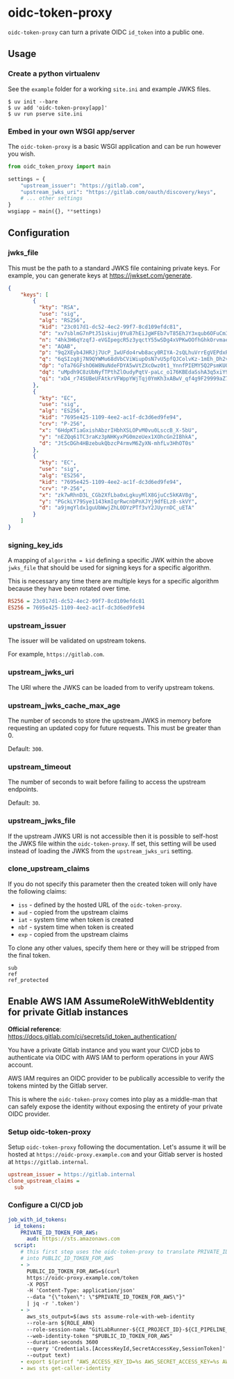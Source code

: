 # oidc-token-proxy

`oidc-token-proxy` can turn a private OIDC `id_token` into a public one.

## Usage

### Create a python virtualenv

See the `example` folder for a working `site.ini` and example JWKS files.

```shell
$ uv init --bare
$ uv add 'oidc-token-proxy[app]'
$ uv run pserve site.ini
```

### Embed in your own WSGI app/server

The `oidc-token-proxy` is a basic WSGI application and can be run however you wish.

```python
from oidc_token_proxy import main

settings = {
    "upstream_issuer": "https://gitlab.com",
    "upstream_jwks_uri": "https://gitlab.com/oauth/discovery/keys",
    # ... other settings
}
wsgiapp = main({}, **settings)
```

## Configuration

### jwks_file
This must be the path to a standard JWKS file containing private keys.
For example, you can generate keys at https://jwkset.com/generate.

```json
{
    "keys": [
        {
          "kty": "RSA",
          "use": "sig",
          "alg": "RS256",
          "kid": "23c017d1-dc52-4ec2-99f7-8cd109efdc81",
          "d": "xv7sblmG7nPtJ51skiuj0Yu87hEiJgWFEb7vT85EhJY3xqub6OFuCm3w3ZLhehg1Rjlo8nbrMg1TdZ1W3T97IalxjtRoY2vhkF3FmvLSaNVEFlXqNyCnc9l3h7TuznRpcgrRp6CDDLb5Wv6R-i2Fm-Rn9JqCFuorexEND9ddZ88qEiSK2uDuAabftuqkd6WibU8Mi-d4lVqbNkZXcRluTZdNNT0HDW0rwG09ZDagL119htyPKAzWSB-h3whyfJsnp-xyIqwIXTc0JpdHF3OfKzzXXbhAYba-SlOoBem0fV-2tn8cTLF4TwYIuRPNyshlPd1TOfaM_-Qq53CaQsKKEQ",
          "n": "4hk3H6qYzqfJ-eVGIpegcR5z3yqctY55wSDg4xVPKwOOfhGhkOrvmaeq8bHNs6TNDkfeW5zgK0iewjpq8g-mmhaNLjJ1en29GYDfOiEI_qUYq5JzKILnJxmnjUP__03eKkeNJnClBJEn-89ckigcjYRA2wJ3XgrQLxCoOsgNmFMXAbT_NdPRUkYWhpkO-_MO9ToGEROe8-GBOwFpUtH4L-uZ9HbqEU0-yEncnzwhl6veaROHLBTQLC-CzQm5uO1IhOr8E3Q4N0JBAP0tRt7u2gBRZ5pQrooax82gZ_JJzJs__K5lpF00HaCsIHcfK4PJVOQ9CYfkJ1qqGn7AIK0I_w",
          "e": "AQAB",
          "p": "9q2XEyb4JHRJj7UcP_IwUFdo4rwb8acy0RIYA-2sQLhuVrrEgVEPdxR8OxKZ2uJzxO1RvEQkHYQU_fySfUXcoEPLfZvE_rRvNiQwXe1iUUH_i71wEGwM9pncy5Bg0FjQmksSMZy70PBhRXSN4o0ZceW2X2W4woqbFMK_H0Kcq5k",
          "q": "6qSIzq8j7N9QYWMu68dVbCViWiupOsN7vU5pfQJColvKz-1mEh_Dh2vUNZMhn84LH47JooQCedEXPS7mg0z7gOw02JABTNjg7Y2zUqDc_Qm21Dgyt_nZJAzpcLRtgocwqLFt0gtFUR604sfsNN8dXF0uAwfMYlv5-26bhBxXeFc",
          "dp": "oTa76GFshO6W8NuNdeFDYA5wVtZXcOwz0t1_YnnfPIEMY5Q2PsmKUOnLcxPqB1o-DPKIm4DxFXUv_volhse0s-z6vcGi0k976ydlkM1GlxKJ_3q0FZd4NWZDHarjCucwldYAMvpa6OdguvK8k9ZhTcWyFdC2GjZZugy4uaZgG-k",
          "dq": "uMpdh9C8zUbNyfTPthZlOudyPqtV-paLc_o176KBEdaSshA3q5xiY9tS4-J8v5sIfZD5UUj_nipCUAgIuG0_QThFIiy_KWNAOTW4fSF9CLbGyvl7UBKvpMmaaw1dlUec1a3uXFZN_-Xb9SIX70ermtszamWQ3AGtrQtd5LxhUr8",
          "qi": "xD4_r74SUBeUFAtkrVFWppYWjTqj0YmKh3xABwV_qf4g9F29999aZ7X_gbEBgQ2Ltyw8GxjvGqYIIzHyH6v3YTZoCPMWnY50rQYSZPIi9zSfF1BgZpkcvKzPbFpD8OA1g7chL0Dc14IGqhPLRW8OJKMJhVJ_qs0aMSD0pawd1Jw"
        },
        {
          "kty": "EC",
          "use": "sig",
          "alg": "ES256",
          "kid": "7695e425-1109-4ee2-ac1f-dc3d6ed9fe94",
          "crv": "P-256",
          "x": "6HdpKTiaGxishAbzrIHbhXSLOPvM0vu0LsccB_X-5bU",
          "y": "nEZQq61TC3raKz3pNHKyxPG0mzeUex1XOhcGn2IBhkA",
          "d": "Jt5cDGh4HBzebukQbzcP4rmvM6ZyXN-mhfLv3HhOT0s"
        },
        {
          "kty": "EC",
          "use": "sig",
          "alg": "ES256",
          "kid": "7695e425-1109-4ee2-ac1f-dc3d6ed9fe94",
          "crv": "P-256",
          "x": "zk7wRhnD3L_CGb2XfLba0xLgkuyMlX8GjuCc5kKAV8g",
          "y": "PGckLY79Sye1143kmIqrRwcnbPnXJYj9dfELz8-skVY",
          "d": "a9jmgYldx1guUbWwjZhL0DYzPTf3vY2JUyrnDC_uETA"
        }
    ]
}
```

### signing_key_ids

A mapping of `algorithm = kid` defining a specific JWK within the above `jwks_file` that should be used for signing keys for a specific algorithm.

This is necessary any time there are multiple keys for a specific algorithm because they have been rotated over time.

```ini
RS256 = 23c017d1-dc52-4ec2-99f7-8cd109efdc81
ES256 = 7695e425-1109-4ee2-ac1f-dc3d6ed9fe94
```

### upstream_issuer

The issuer will be validated on upstream tokens.

For example, `https://gitlab.com`.

### upstream_jwks_uri

The URI where the JWKS can be loaded from to verify upstream tokens.

### upstream_jwks_cache_max_age

The number of seconds to store the upstream JWKS in memory before requesting an updated copy for future requests.
This must be greater than 0.

Default: `300`.

### upstream_timeout

The number of seconds to wait before failing to access the upstream endpoints.

Default: `30`.

### upstream_jwks_file

If the upstream JWKS URI is not accessible then it is possible to self-host the JWKS file within the `oidc-token-proxy`.
If set, this setting will be used instead of loading the JWKS from the `upstream_jwks_uri` setting.

### clone_upstream_claims

If you do not specify this parameter then the created token will only have the following claims:
- `iss` - defined by the hosted URL of the `oidc-token-proxy`.
- `aud` - copied from the upstream claims
- `iat` - system time when token is created
- `nbf` - system time when token is created
- `exp` - copied from the upstream claims

To clone any other values, specify them here or they will be stripped from the final token.

```
sub
ref
ref_protected
```

## Enable AWS IAM AssumeRoleWithWebIdentity for private Gitlab instances

**Official reference**: https://docs.gitlab.com/ci/secrets/id_token_authentication/

You have a private Gitlab instance and you want your CI/CD jobs to authenticate via OIDC with AWS IAM to perform operations in your AWS account.

AWS IAM requires an OIDC provider to be publically accessible to verify the tokens minted by the Gitlab server.

This is where the `oidc-token-proxy` comes into play as a middle-man that can safely expose the identity without exposing the entirety of your private OIDC provider.

### Setup oidc-token-proxy

Setup `oidc-token-proxy` following the documentation.
Let's assume it will be hosted at `https://oidc-proxy.example.com` and your Gitlab server is hosted at `https://gitlab.internal`.

```ini
upstream_issuer = https://gitlab.internal
clone_upstream_claims =
  sub
```

### Configure a CI/CD job

```yaml
job_with_id_tokens:
  id_tokens:
    PRIVATE_ID_TOKEN_FOR_AWS:
      aud: https://sts.amazonaws.com
  script:
    # this first step uses the oidc-token-proxy to translate PRIVATE_ID_TOKEN_FOR_AWS
    # into PUBLIC_ID_TOKEN_FOR_AWS
    - >
      PUBLIC_ID_TOKEN_FOR_AWS=$(curl
      https://oidc-proxy.example.com/token
      -X POST
      -H 'Content-Type: application/json'
      --data "{\"token\": \"$PRIVATE_ID_TOKEN_FOR_AWS\"}"
      | jq -r '.token')
    - >
      aws_sts_output=$(aws sts assume-role-with-web-identity
      --role-arn ${ROLE_ARN}
      --role-session-name "GitLabRunner-${CI_PROJECT_ID}-${CI_PIPELINE_ID}"
      --web-identity-token "$PUBLIC_ID_TOKEN_FOR_AWS"
      --duration-seconds 3600
      --query 'Credentials.[AccessKeyId,SecretAccessKey,SessionToken]'
      --output text)
    - export $(printf "AWS_ACCESS_KEY_ID=%s AWS_SECRET_ACCESS_KEY=%s AWS_SESSION_TOKEN=%s" $aws_sts_output)
    - aws sts get-caller-identity
```
